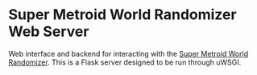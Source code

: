 # Super Metroid World Randomizer Web Server
Web interface and backend for interacting with the [Super Metroid World Randomizer](https://github.com/aremath/sm_rando). This is a Flask server designed to be run through uWSGI.
